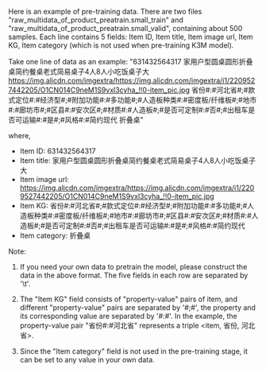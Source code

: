 Here is an example of pre-training data. There are two files "raw_multidata_of_product_preatrain.small_train" and "raw_multidata_of_product_preatrain.small_valid", containing about 500 samples. Each line contains 5 fields: Item ID, Item title, Item image url, Item KG, Item category (which is not used when pre-training K3M model).

Take one line of data as an example: "631432564317	家用户型圆桌圆形折叠桌简约餐桌老式简易桌子4人8人小吃饭桌子大	https://img.alicdn.com/imgextra/https://img.alicdn.com/imgextra/i1/2209527442205/O1CN014C9neM1S9vxl3cyha_!!0-item_pic.jpg	省份#:#河北省#;#款式定位#:#经济型#;#附加功能#:#多功能#;#人造板种类#:#密度板/纤维板#;#地市#:#廊坊市#;#区县#:#安次区#;#材质#:#人造板#;#是否可定制#:#否#;#出租车是否可运输#:#是#;#风格#:#简约现代	折叠桌"

where,
- Item ID: 631432564317
- Item title: 家用户型圆桌圆形折叠桌简约餐桌老式简易桌子4人8人小吃饭桌子大	
- Item image url: https://img.alicdn.com/imgextra/https://img.alicdn.com/imgextra/i1/2209527442205/O1CN014C9neM1S9vxl3cyha_!!0-item_pic.jpg
- Item KG: 省份#:#河北省#;#款式定位#:#经济型#;#附加功能#:#多功能#;#人造板种类#:#密度板/纤维板#;#地市#:#廊坊市#;#区县#:#安次区#;#材质#:#人造板#;#是否可定制#:#否#;#出租车是否可运输#:#是#;#风格#:#简约现代
- Item category: 折叠桌

Note: 
1. If you need your own data to pretrain the model, please construct the data in the above format. The five fields in each row are separated by '\t'. 

2. The "Item KG" field consists of "property-value" pairs of item, and different "property-value" pairs are separated by '#;#', the property and its corresponding value are separated by '#:#'. In the example, the property-value pair "省份#:#河北省" represents a triple <item, 省份, 河北省>. 

3. Since the "Item category" field is not used in the pre-training stage, it can be set to any value in your own data.